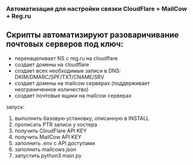 ### Автоматизация для настройки связки CloudFlare + MailCow + Reg.ru
## Скрипты автоматизируют разоваричивание почтовых серверов под ключ:

- перенацеливает NS с reg.ru на cloudflare
- создает домены на cloudflare
- создает всех необходимые записи в DNS: DKIM/DMARC/SPF/TXT/CNAME/SRV
- создает домены на mailcow серверах (поддерживает неограниченное количество)
- создает почтовые ящики на mailcow серверах


запуск:   
1. выполнить базовую установку, описанную в INSTALL  
2. прописать PTR записи у хостера
3. получить CloudFlare API KEY  
4. получить MailCow API KEY  
5. заполнить .env с API доступами
6. заполнить mailcows.json
7. запустить python3 main.py


